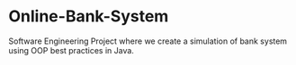 # Online-Bank-System
Software Engineering Project where we create a simulation of bank system using OOP best practices in Java.
